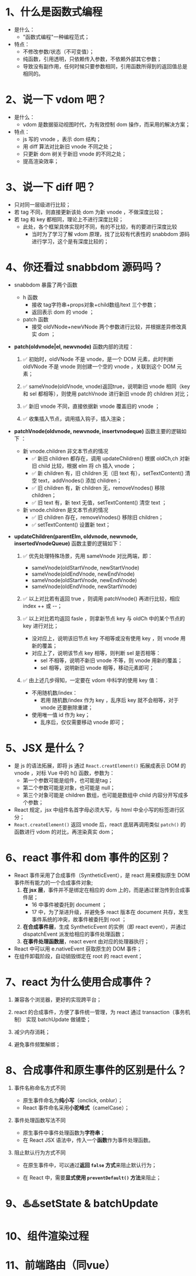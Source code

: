 # 1、什么是函数式编程

* 是什么：
  * "函数式编程"一种编程范式；
* 特点：
  * 不修改参数/状态（不可变值）；
  * 纯函数，引用透明，只依赖传入参数，不依赖外部其它参数；
  * 导致没有副作用，任何时候只要参数相同，引用函数所得到的返回值总是相同的。

# 2、说一下 vdom 吧？

* 是什么：
  * vdom 是数据驱动视图时代，为有效控制 dom 操作，而采用的解决方案；
* 特点：
  * js 写的 vnode ，表示 dom 结构；
  * 用 diff 算法对比新旧 vnode 不同之处；
  * 只更新 dom 树关于新旧 vnode 的不同之处；
  * 提高渲染效率；

# 3、说一下 diff 吧？

* 只对同一层级进行比较；
* 若 tag 不同，则直接更新该处 dom 为新 vnode ，不做深度比较；
* 若 tag 和 key 都相同，理论上不进行深度比较；
  * 此处，各个框架具体实现时不同，有的不比较，有的要进行深度比较
    * 当时为了学习了解 vdom 原理，找了比较有代表性的 snabbdom 源码进行学习，这个是有深度比较的；

# 4、你还看过 snabbdom 源码吗？

* snabbdom 暴露了两个函数

  * h 函数
    * 接收 tag字符串+props对象+child数组/text 三个参数；
    * 返回表示 dom 的 vnode ；
  * patch 函数
    * 接受 oldVNode+newVNode 两个参数进行比较，并根据差异修改真实 dom ；

* **patch(oldvnode|el, newvnode)** 函数内部的流程：

  1. ✅ 初始时，oldVNode 不是 vnode，是一个 DOM 元素，此时判断 oldVNode 不是 vnode 则创建一个空的 vnode ，关联到这个 DOM 元素；

  2. ✅ sameVnode(oldVnode, vnode)返回true，说明新旧 vnode 相同（key 和 sel 都相等），则使用 patchVnode 进行新旧 vnode 的 children 对比；

  3. ✅ 新旧 vnode 不同，直接依据新 vnode 覆盖旧的 vnode ；
  4. ✅ 收集插入节点，调用插入钩子，插入渲染；

* **patchVnode(oldvnode, newvnode, insertvnodeque)** 函数主要的逻辑如下 ：

  * 新 vnode.children 非文本节点的情况
    * ✅ 新旧 children 都存在，调用 updateChildren() 根据 oldCh,ch 对新旧 child 比较，根据 elm 将 ch 插入 vnode ；
    * ✅ 新 children 有，旧 children 无（旧 text 有），setTextContent() 清空 text，addVnodes() 添加 children；
    * ✅ 旧 children 有，新 children 无，removeVnodes() 移除 children；
    * ✅ 旧 text 有，新 text 无值，setTextContent() 清空 text ；
  * 新 vnode.children 是文本节点的情况 
    * ✅ 旧 children 存在，removeVnodes() 移除旧 children；
    * ✅ setTextContent() 设置新 text；

* **updateChildren(parentElm, oldvnode, newvnode, insertedVnodeQueue)** 函数主要的逻辑如下：
  1. ✅ 优先处理特殊场景，先用 sameVnode 对比两端，即：

     - sameVnode(oldStartVnode, newStartVnode)
     - sameVnode(oldEndVnode, newEndVnode)
     - sameVnode(oldStartVnode, newEndVnode)
     - sameVnode(oldEndVnode, newStartVnode)
  2. ✅ 以上对比若有返回 true ，则调用 patchVnode() 再进行比较，相应 index ++ 或 --；
  3. ✅ 以上对比若均返回 fasle ，则拿新节点 key 与 oldCh 中的某个节点的 key 进行对比；
     * 没对应上，说明该旧节点 key 不相等或没有使用 key ，则 vnode 用新的覆盖；
     * 对应上了，说明该节点 key 相等，则判断 sel 是否相等：
       * sel 不相等，说明不新旧 vnode 不等，则 vnode 用新的覆盖；
       * sel 相等，说明新旧 vnode 相等，移动元素即可；
  4. ✅ 由上述几步得知，一定要在 vdom 中科学的使用 key 值：
     * 不用随机数/index：
       * 若用 随机数/index 作为 key ，乱序后 key 就不会相等，对于 vnode 还要删除重建；
     * 使用唯一值 id 作为 key；
       * 乱序后，仅仅需要移动 vnode 即可；

# 5、JSX 是什么？

* 是 js 的语法拓展，即将 js 通过 `React.creatElement()` 拓展成表示 DOM 的 vnode ，对标 Vue 中的 h() 函数，参数为：
  * 第一个参数可能是组件，也可能是tag；
  * 第二个参数可能是对象，也可能是 null；
  * 第三个对象可能是 children 数组，也可能是数组中 child 内容分开写成多个参数；
* React 规定，jsx 中组件名首字母必须大写，与 html 中全小写的标签进行区分；
* `React.createElement()` 返回 vnode 后，react 底层再调用类似 `patch()` 的函数进行 vdom 的对比，再渲染真实 dom；

# 6、react 事件和 dom 事件的区别？

* React 事件采用了合成事件（SyntheticEvent），是 react 用来模拟原生 DOM 事件所有能力的一个合成事件对象;
  1. **在 jsx 层**，事件并不是绑定在相应的 dom 上的，而是通过冒泡传到合成事件层；
     * 16 中事件被委托到 document ；
     * 17 中，为了渐进升级，并避免多 react 版本在 document 共存，发生事件系统的冲突，故事件被委托到 root ；
  2. **在合成事件层**，生成 SyntheticEvent 的实例（即 react event），并通过 dispatchEvent 派发给相应的事件处理函数；
  3. **在事件处理函数层**，react event 由对应的处理器执行；
* React 中可以用 e.nativeEvent 获取原生的 DOM 事件；
* 在组件卸载阶段，自动销毁绑定在 root 的 react event；

# 7、react 为什么使用合成事件？

1. 兼容各个浏览器，更好的实现跨平台；

2. react 的合成事件，方便了事件统一管理，为 react 通过 transaction（事务机制） 实现 batchUpdate 做铺垫；

3. 减少内存消耗；

4. 避免事件频繁解绑；

# 8、合成事件和原生事件的区别是什么？

1. 事件名称命名方式不同
   * 原生事件命名为**纯小写**（onclick, onblur）；
   * React 事件命名采用**小驼峰式**（camelCase）；

2. 事件处理函数写法不同
   * 原生事件中事件处理函数为**字符串**；
   * 在 React JSX 语法中，传入一个**函数**作为事件处理函数。

3. 阻止默认行为方式不同

   * 在原生事件中，可以通过**返回 `false` 方式**来阻止默认行为；

   * 在 React 中，需要**显式使用 `preventDefault()` 方法**来阻止；

# 9、♨️♨️setState & batchUpdate

# 10、组件渲染过程

# 11、前端路由（同vue）


